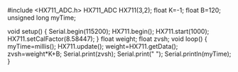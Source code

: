 #include <HX711_ADC.h>
HX711_ADC HX711(3,2);
float K=-1;
float B=120;
unsigned long myTime;
 
void setup()
{
  Serial.begin(115200);
  HX711.begin();
  HX711.start(1000);
  HX711.setCalFactor(8.58447);
}
float weight;
float zvsh;
void loop()
{
  myTime=millis();
  HX711.update();
  weight=HX711.getData();
  zvsh=weight*K+B;
  Serial.print(zvsh);
  Serial.print(" ");
  Serial.println(myTime);
}
